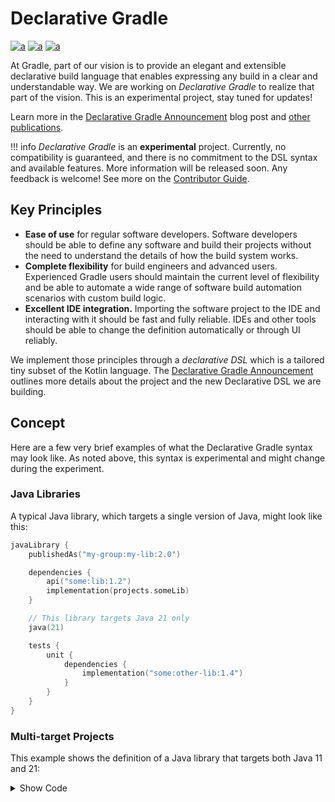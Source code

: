 # Declarative Gradle

[![a](https://img.shields.io/badge/slack-%23declarative_gradle-brightgreen?style=flat&logo=slack)](https://gradle.org/slack-invite)
[![a](https://img.shields.io/badge/Getting-Started-blue?style=flat)](./docs/getting-started/README.md)
[![a](https://img.shields.io/badge/Roadmap-Public-brightgreen?style=flat)](./ROADMAP.md)

At Gradle, part of our vision is to provide an elegant and extensible declarative build language
that enables expressing any build in a clear and understandable way.
We are working on _Declarative Gradle_ to realize that part of the vision.
This is an experimental project, stay tuned for updates!

Learn more in the [Declarative Gradle Announcement](https://blog.gradle.org/declarative-gradle)
blog post and [other publications](./publications/README.md).

!!! info
    _Declarative Gradle_ is an **experimental** project.
    Currently, no compatibility is guaranteed, and there is no commitment to the DSL syntax
    and available features.
    More information will be released soon.
    Any feedback is welcome!
    See more on the [Contributor Guide](./docs/CONTRIBUTING.md).

## Key Principles

- **Ease of use** for regular software developers.
  Software developers should be able to define any software and build their projects
  without the need to understand the details of how the build system works.
- **Complete flexibility** for build engineers and advanced users.
  Experienced Gradle users should maintain the current level of flexibility and be able
  to automate a wide range of software build automation scenarios with custom build logic.
- **Excellent IDE integration.**
  Importing the software project to the IDE and interacting with it should be fast and fully reliable.
  IDEs and other tools should be able to change the definition automatically or through UI reliably.

We implement those principles through a _declarative DSL_ which is a tailored tiny subset of the Kotlin language.
The [Declarative Gradle Announcement](https://blog.gradle.org/declarative-gradle)
outlines more details about the project and the new Declarative DSL we are building.

<!-- TODO: Add project manifesto -->

## Concept

Here are a few very brief examples of what the Declarative Gradle syntax may look like.
As noted above, this syntax is experimental and might change during the experiment.

### Java Libraries

A typical Java library, which targets a single version of Java, might look like this:

```kotlin
javaLibrary {
    publishedAs("my-group:my-lib:2.0")

    dependencies {
        api("some:lib:1.2")
        implementation(projects.someLib)
    }

    // This library targets Java 21 only
    java(21)

    tests {
        unit {
            dependencies {
                implementation("some:other-lib:1.4")
            }
        }
    }
}
```

### Multi-target Projects

This example shows the definition of a Java library that targets both Java 11 and 21:

<details>
  <summary>Show Code</summary>

```kotlin
// Declare the type of software that the project produces
// There is no plugin application, as Gradle infers this from the "javaLibrary" type definition
javaLibrary {
    // All information about the library is grouped here

    // GroupID/ArtifactID/Version for publishing
    publishedAs("my-group:my-lib:2.0")

    // Common dependencies for all targets
    dependencies {
        api("some:lib:1.2")
        implementation(projects.someLib)
    }

    // A library might have more than one target
    targets {
        // All information about specific targets is grouped here
        
        // Declare Java 11 as a target
        java(11) {
            // Specific information about Java 11 target
            
            // An additional dependency that is used only for Java 11
            dependencies {
                implementation("some:back-port-lib:1.5")
            }
        }

        // Declare Java 21 as a target, with no additional information
        java(21)
    }
    
    tests {
        // All information about the tests is grouped here
        
        unit {
            // Dependencies for the unit tests
            dependencies {
                implementation("some:other-lib:1.4")
            }
        }
    }
}
```

</details>
